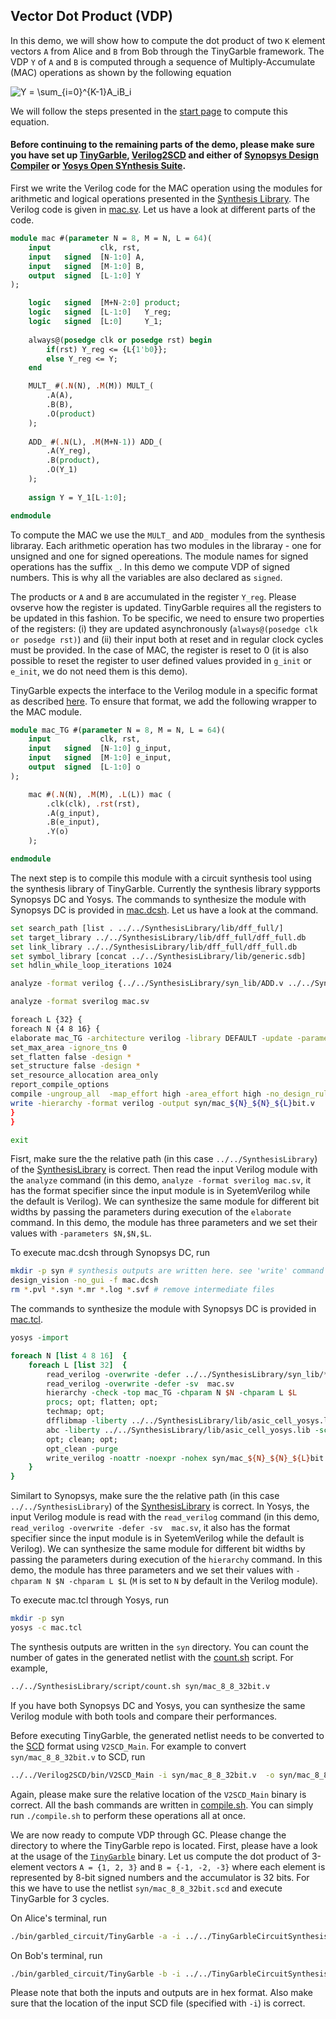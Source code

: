 ## Vector Dot Product (VDP)

In this demo, we will show how to compute the dot product of two `K` element vectors `A` from Alice and `B` from Bob through the TinyGarble framework.
The VDP `Y` of `A` and `B` is computed through a sequence of Multiply-Accumulate (MAC) operations as shown by the following equation

![Y = \sum_{i=0}^{K-1}A_iB_i](https://render.githubusercontent.com/render/math?math=Y%20%3D%20%5Csum_%7Bi%3D0%7D%5E%7BK-1%7DA_iB_i)

We will follow the steps presented in the [start page](/README.md) to compute this equation. 

#### Before continuing to the remaining parts of the demo, please make sure you have set up [TinyGarble](https://github.com/esonghori/TinyGarble), [Verilog2SCD](/Verilog2SCD) and either of [Synopsys Design Compiler](https://www.synopsys.com/implementation-and-signoff/rtl-synthesis-test/design-compiler-graphical.html) or [Yosys Open SYnthesis Suite](http://www.clifford.at/yosys/). 

First we write the Verilog code for the MAC operation using the modules for arithmetic and logical operations presented in the [Synthesis Library](/SynthesisLibrary/syn_lib). The Verilog code is given in [mac.sv](/demo/vdp/mac.sv). Let us have a look at different parts of the code. 

```SystemVerilog
module mac #(parameter N = 8, M = N, L = 64)( 
	input			clk, rst,
	input	signed	[N-1:0] A,
	input	signed	[M-1:0] B,
	output	signed	[L-1:0]	Y   
);

	logic	signed	[M+N-2:0] product; 
	logic	signed	[L-1:0]	  Y_reg;
	logic	signed	[L:0]	  Y_1;
	
	always@(posedge clk or posedge rst) begin
		if(rst) Y_reg <= {L{1'b0}};
		else Y_reg <= Y;
	end

	MULT_ #(.N(N), .M(M)) MULT_(
		.A(A),
		.B(B),
		.O(product)
	);	
	
	ADD_ #(.N(L), .M(M+N-1)) ADD_(
		.A(Y_reg),
		.B(product),
		.O(Y_1)
	); 
	
	assign Y = Y_1[L-1:0];

endmodule
```

To compute the MAC we use the `MULT_` and `ADD_` modules from the synthesis libraray. 
Each arithmetic operation has two modules in the libraray - one for unsigned and one for signed opereations. 
The module names for signed operations has the suffix `_`. 
In this demo we compute VDP of signed numbers. This is why all the variables are also declared as `signed`.

The products or `A` and `B` are accumulated in the register `Y_reg`. 
Please ovserve how the register is updated. 
TinyGarble requires all the registers to be updated in this fashion. 
To be specific, we need to ensure two properties of the registers: (i) they are updated asynchronously (`always@(posedge clk or posedge rst)`) and (ii) their input both at reset and in regular clock cycles must be provided. 
In the case of MAC, the register is reset to 0 
(it is also possible to reset the register to user defined values provided in `g_init` or `e_init`, we do not need them is this demo).

TinyGarble expects the interface to the Verilog module in a specific format as described [here](/Verilog2SCD/README.md#circuit-format).
To ensure that format, we add the following wrapper to the MAC module. 

```SystemVerilog
module mac_TG #(parameter N = 8, M = N, L = 64)( 
	input			clk, rst,
	input	signed	[N-1:0] g_input,
	input	signed	[M-1:0] e_input,
	output	signed	[L-1:0]	o   
);

	mac #(.N(N), .M(M), .L(L)) mac (
		.clk(clk), .rst(rst),
		.A(g_input),
		.B(e_input),
		.Y(o) 	
	);

endmodule
```

The next step is to compile this module with a circuit synthesis tool using the synthesis library of TinyGarble.
Currently the synthesis library sypports Synopsys DC and Yosys. The commands to synthesize the module with Synopsys DC is provided in [mac.dcsh](/demo/vdp/mac.dcsh). Let us have a look at the command. 

```bash
set search_path [list . ../../SynthesisLibrary/lib/dff_full/]
set target_library ../../SynthesisLibrary/lib/dff_full/dff_full.db
set link_library ../../SynthesisLibrary/lib/dff_full/dff_full.db
set symbol_library [concat ../../SynthesisLibrary/lib/generic.sdb]
set hdlin_while_loop_iterations 1024

analyze -format verilog {../../SynthesisLibrary/syn_lib/ADD.v ../../SynthesisLibrary/syn_lib/ADD_.v ../../SynthesisLibrary/syn_lib/COMP.v ../../SynthesisLibrary/syn_lib/COUNT.v ../../SynthesisLibrary/syn_lib/DIV.v ../../SynthesisLibrary/syn_lib/DIV_.v ../../SynthesisLibrary/syn_lib/FA.v ../../SynthesisLibrary/syn_lib/MULT.v ../../SynthesisLibrary/syn_lib/MULT_.v ../../SynthesisLibrary/syn_lib/MUX.v ../../SynthesisLibrary/syn_lib/SHIFT_LEFT.v ../../SynthesisLibrary/syn_lib/SHIFT_RIGHT.v ../../SynthesisLibrary/syn_lib/SUB.v ../../SynthesisLibrary/syn_lib/SUB_.v ../../SynthesisLibrary/syn_lib/TwosComplement.v ../../SynthesisLibrary/syn_lib/square_root.v }

analyze -format sverilog mac.sv

foreach L {32} {
foreach N {4 8 16} {
elaborate mac_TG -architecture verilog -library DEFAULT -update -parameters $N,$N,$L
set_max_area -ignore_tns 0 
set_flatten false -design *
set_structure false -design *
set_resource_allocation area_only
report_compile_options
compile -ungroup_all  -map_effort high -area_effort high -no_design_rule
write -hierarchy -format verilog -output syn/mac_${N}_${N}_${L}bit.v
}
}

exit
```

Fisrt, make sure the the relative path (in this case `../../SynthesisLibrary`) of the [SynthesisLibrary](/SynthesisLibrary) is correct.
Then read the input Verilog module with the `analyze` command (in this demo, `analyze -format sverilog mac.sv`, it has the format specifier since the input module is in SyetemVerilog while the default is Verilog).
We can synthesize the same module for different bit widths by passing the parameters during execution of the `elaborate` command. 
In this demo, the module has three parameters and we set their values with `-parameters $N,$N,$L`.

To execute mac.dcsh through Synopsys DC, run
```bash
mkdir -p syn # synthesis outputs are written here. see 'write' command at the end of the dcsh file
design_vision -no_gui -f mac.dcsh
rm *.pvl *.syn *.mr *.log *.svf # remove intermediate files
```

The commands to synthesize the module with Synopsys DC is provided in [mac.tcl](/demo/vdp/mac.tcl).  

```tcl
yosys -import

foreach N [list 4 8 16]  {
	foreach L [list 32]  {
		read_verilog -overwrite -defer ../../SynthesisLibrary/syn_lib/*.v 
		read_verilog -overwrite -defer -sv  mac.sv 
		hierarchy -check -top mac_TG -chparam N $N -chparam L $L
		procs; opt; flatten; opt; 
		techmap; opt;
		dfflibmap -liberty ../../SynthesisLibrary/lib/asic_cell_yosys.lib
		abc -liberty ../../SynthesisLibrary/lib/asic_cell_yosys.lib -script ../../SynthesisLibrary/lib/script.abc; 
		opt; clean; opt;
		opt_clean -purge
		write_verilog -noattr -noexpr -nohex syn/mac_${N}_${N}_${L}bit.v
	}
}
```

Similart to Synopsys, make sure the the relative path (in this case `../../SynthesisLibrary`) of the [SynthesisLibrary](/SynthesisLibrary) is correct.
In Yosys, the input Verilog module is read with the `read_verilog` command (in this demo, `read_verilog -overwrite -defer -sv  mac.sv`, it also has the format specifier since the input module is in SyetemVerilog while the default is Verilog).
We can synthesize the same module for different bit widths by passing the parameters during execution of the `hierarchy` command. 
In this demo, the module has three parameters and we set their values with `-chparam N $N -chparam L $L` (`M` is set to `N` by default in the Verilog module).

To execute mac.tcl through Yosys, run
```bash
mkdir -p syn
yosys -c mac.tcl
```

The synthesis outputs are written in the `syn` directory. 
You can count the number of gates in the generated netlist with the [count.sh](/SynthesisLibrary/script/count.sh) script.
For example,
```bash
../../SynthesisLibrary/script/count.sh syn/mac_8_8_32bit.v
```
If you have both Synopsys DC and Yosys, you can synthesize the same Verilog module with both tools and compare their performances. 

Before executing TinyGarble, the generated netlist needs to be converted to the [SCD](/Verilog2SCD) format using `V2SCD_Main`.
For example to convert `syn/mac_8_8_32bit.v` to SCD, run

```bash
../../Verilog2SCD/bin/V2SCD_Main -i syn/mac_8_8_32bit.v  -o syn/mac_8_8_32bit.scd --log2std
```
Again, please make sure the relative location of the `V2SCD_Main` binary is correct. 
All the bash commands are written in [compile.sh](/demo/vdp/compile.sh).
You can simply run `./compile.sh` to perform these operations all at once. 

We are now ready to compute VDP through GC. 
Please change the directory to where the TinyGarble repo is located. 
First, please have a look at the usage of the [`TinyGarble`](https://github.com/esonghori/TinyGarble#main-binary) binary. 
Let us compute the dot product of 3-element vectors `A = {1, 2, 3}` and `B = {-1, -2, -3}` where each element is represented by 8-bit signed numbers and the accumulator is 32 bits.
For this we have to use the netlist `syn/mac_8_8_32bit.scd` and execute TinyGarble for 3 cycles. 

On Alice's terminal, run
```bash
./bin/garbled_circuit/TinyGarble -a -i ../../TinyGarbleCircuitSynthesis/demo/vdp/syn/mac_8_8_32bit.scd --input 010203 -c 3 --output_mode 2 --log2std 
```
On Bob's terminal, run
```bash
./bin/garbled_circuit/TinyGarble -b -i ../../TinyGarbleCircuitSynthesis/demo/vdp/syn/mac_8_8_32bit.scd --input FFFEFD -c 3 --output_mode 2 --log2std
```
Please note that both the inputs and outputs are in hex format. 
Also make sure that the location of the input SCD file (specified with `-i`) is correct.










